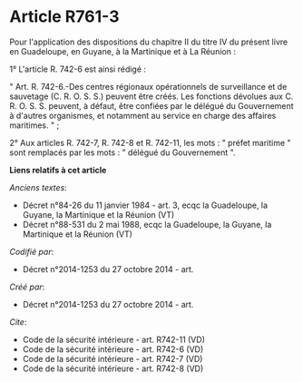 # Article R761-3

Pour l'application des dispositions du chapitre II du titre IV du présent livre en Guadeloupe, en Guyane, à la Martinique et
à La Réunion : 

1° L'article R. 742-6 est ainsi rédigé : 

" Art. R. 742-6.-Des centres régionaux opérationnels de surveillance et de sauvetage (C. R. O. S. S.) peuvent être créés. Les
fonctions dévolues aux C. R. O. S. S. peuvent, à défaut, être confiées par le délégué du Gouvernement à d'autres organismes,
et notamment au service en charge des affaires maritimes. " ; 

2° Aux articles R. 742-7, R. 742-8 et R. 742-11, les mots : " préfet maritime " sont remplacés par les mots : " délégué du
Gouvernement ".

**Liens relatifs à cet article**

_Anciens textes_:

  - Décret n°84-26 du 11 janvier 1984 - art. 3, ecqc la Guadeloupe, la Guyane, la Martinique et la Réunion (VT)
  - Décret n°88-531 du 2 mai 1988, ecqc la Guadeloupe, la Guyane, la Martinique et la Réunion  (VT)

_Codifié par_:

  - Décret n°2014-1253 du 27 octobre 2014 - art.

_Créé par_:

  - Décret n°2014-1253 du 27 octobre 2014 - art.

_Cite_:

  - Code de la sécurité intérieure - art. R742-11 (VD)
  - Code de la sécurité intérieure - art. R742-6 (VD)
  - Code de la sécurité intérieure - art. R742-7 (VD)
  - Code de la sécurité intérieure - art. R742-8 (VD)
